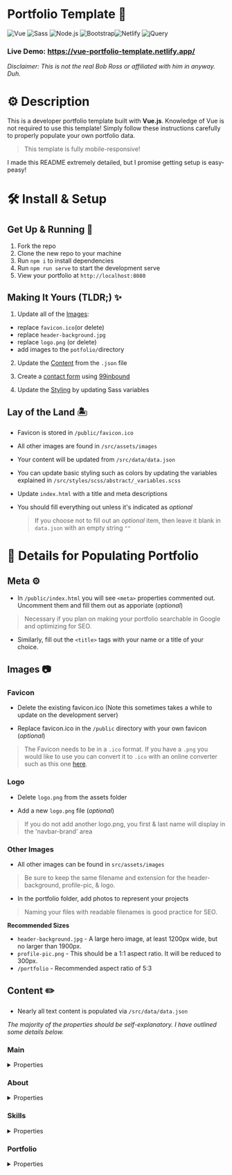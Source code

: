 # Portfolio Template 🚀

![Vue](https://img.shields.io/badge/Vue.js-35495E?style=for-the-badge&logo=vue.js&logoColor=4FC08D) ![Sass](https://img.shields.io/badge/Sass-CC6699?style=for-the-badge&logo=sass&logoColor=white) ![Node.js](https://img.shields.io/badge/Node.js-43853D?style=for-the-badge&logo=node.js&logoColor=white) ![Bootstrap](https://img.shields.io/badge/Bootstrap-563D7C?style=for-the-badge&logo=bootstrap&logoColor=white)![Netlify](https://img.shields.io/badge/Netlify-00C7B7?style=for-the-badge&logo=netlify&logoColor=white) ![jQuery](https://img.shields.io/badge/jQuery-0769AD?style=for-the-badge&logo=jquery&logoColor=white)

### Live Demo: https://vue-portfolio-template.netlify.app/

_Disclaimer: This is not the real Bob Ross or affiliated with him in anyway. Duh._

# :gear: Description

This is a developer portfolio template built with **Vue.js**. Knowledge of Vue is not required to use this template! Simply follow these instructions carefully to properly populate your own portfolio data.

> This template is fully mobile-responsive!

I made this README extremely detailed, but I promise getting setup is easy-peasy!

# :hammer_and_wrench: Install & Setup

## Get Up & Running :running:

1. Fork the repo
2. Clone the new repo to your machine
3. Run `npm i` to install dependencies
4. Run `npm run serve` to start the development serve
5. View your portfolio at `http://localhost:8080`

## Making It Yours (TLDR;) :sparkles:

1. Update all of the [Images](#content):

- replace `favicon.ico`(or delete)
- replace `header-background.jpg`
- replace `logo.png` (or delete)
- add images to the `potfolio/`directory

2. Update the [Content](#content) from the `.json` file

3. Create a [contact form](#form) using [99inbound](https://app.99inbound.com/)

4. Update the [Styling](#styling) by updating Sass variables

## Lay of the Land :desert_island:

- Favicon is stored in `/public/favicon.ico`
- All other images are found in `/src/assets/images`
- Your content will be updated from `/src/data/data.json`
- You can update basic styling such as colors by updating the variables explained in `/src/styles/scss/abstract/_variables.scss`
- Update `index.html` with a title and meta descriptions
- You should fill everything out unless it's indicated as _optional_

  > If you choose not to fill out an _optional_ item, then leave it blank in `data.json` with an empty string `""`

# :pencil: Details for Populating Portfolio

## Meta :gear:

- In `/public/index.html` you will see `<meta>` properties commented out. Uncomment them and fill them out as apporiate (_optional_)

> Necessary if you plan on making your portfolio searchable in Google and optimizing for SEO.

- Similarly, fill out the `<title>` tags with your name or a title of your choice.

## Images :camera:

### Favicon

- Delete the existing favicon.ico (Note this sometimes takes a while to update on the development server)

* Replace favicon.ico in the `/public` directory with your own favicon (_optional_)

> The Favicon needs to be in a `.ico` format. If you have a `.png` you would like to use you can convert it to `.ico` with an online converter such as this one [here](https://icoconvert.com/).

### Logo

- Delete `logo.png` from the assets folder

- Add a new `logo.png` file (_optional_)

> If you do not add another logo.png, you first & last name will display in the 'navbar-brand' area

### Other Images

- All other images can be found in `src/assets/images`

> Be sure to keep the same filename and extension for the header-background, profile-pic, & logo.

- In the portfolio folder, add photos to represent your projects

> Naming your files with readable filenames is good practice for SEO.

**Recommended Sizes**

- `header-background.jpg` - A large hero image, at least 1200px wide, but no larger than 1900px.
- `profile-pic.png` - This should be a 1:1 aspect ratio. It will be reduced to 300px.
- `/portfolio` - Recommended aspect ratio of 5:3

## Content :pencil2:

- Nearly all text content is populated via `/src/data/data.json`

_The majority of the properties should be self-explanatory. I have outlined some details below._

### Main

<details>
<summary>Properties</summary>

- **"titles"** - Refers to the typewriter effect in the hero. Enter an unlimited amount of strings in the array.

- **"logo"** - `true/false`: Enter `true` if you have populated a `logo.png` file. Enter `false` if you prefer to display your first & last name. If you deleted `logo.png` this **must** be **false**.

- **"headings"** - these populate the h1 for each section (eg. "About", "Skills", etc.)
  </details>

### About

<details>
<summary>Properties</summary>

- **"tagline"** - Include an h2 under the h1 in your About section (_optional_)

- **"facts"** - This is an array of objects. You can enter an unlimited amount of items here, with the recommended max being 6. These populate as list items as key-value pairs in the About section.
  </details>

### Skills

<details>
<summary>Properties</summary>

- **"defaultCategory"** - This is the skill category that will display when the page loads. This must match one of the categories listed exactly. There should not be duplicate categories (required).

* **"categories"** - This is an array of objects and you can add an unlimited amount of objects. Each "category" will appear as a filter in the Skills section. Categories should be unique.
  - **"category"** - You can break your skills up by category (eg. Front-End, Back-End, etc.)
  - **"faClass"** - add classes for a [Font Awesome](https://fontawesome.com/) icon to represent the category

- **"subtitle"** - Add a blurb about the category (_optional_)

* **"skillsList"** - This is an array of objects. These populate as "skill bars" for each skill category. Enter a _"name"_ for the skill (eg. HTML, CSS, Javascript, etc.) and a _"level"_
  - The **level** should be a value of 0-100 in a multiple of 10 (ie. 100, 90, 80, etc) that represents the width the bar will be filled for each skill.

> Reccommended max: 4 skills in each skill list to keep the section height within the viewport.

> Tip: The skill names are rendered via HTML. You could group similar skills together and separate them with an HTML entity.

> - _Example: `'Javascript &bull; jQuery'` --> Javascript &bull; jQuery_

</details>

### Portfolio

<details>
<summary>Properties</summary>

- `"defaultFilter"` - similar concept to the default category in the skills section. This will be the category of projects displayed by default.

- **"projects"** - This is an array of objects and there can be unlimited objects. Recommended 3 projects per filter.

  - **"image"** - ensure this filename/extension mataches exactly the image to use from `/src/assets/images/portfolio`
  - **"link"** - The main link to the project when clicking on the image, such as the live demo
  - **"filter"** - Which filter the project should show under.

* **"source"** - add a link to the source code of your project (_optional_)

### Contact

- **"resumeLink"** - This is where the resume link will go which appears as a button. It's recommended to use a PDF, such as a view only link to Google Drive.
- **"social"** - Social accounts are an array of objects to produce icons that link to your social accounts. Enter an unlimited amonut of objects, and enter at least one.
- **"text"** - appears as a subtitle above the contact information
- **form** - `true/false` - true requires additional setup. false will center the contact information.
  - if you do not want to use a contact form, you will still need to [remove the placeholder form](#remove-placeholder)
- **formTitle** - add a title above your contact for (\_optional)

## **IMPORTANT SETUP FOR CONTACT FORM** :email:

Because this is a static website, we use a third party to handle form requests.

There can be many ways to do this, but below is a way you can do it in just a few minutes.

### Setup account & form

1. Go to https://app.99inbound.com/
2. Create a free account (note: use the email you want to receive contact messages to to sign up as you cannot change this after creating your account)
3. Go to Forms > New Form
4. Build out your form
5. Recommended to use Name, Email, and Message fields
6. Go to Publish
7. Under the "Embed in your website section", Copy the provided div ONLY

   > The script is already included in the `index.html` file

### Remove placeholder form <a name="remove-placeholder"></a>

8. Go to `/src/pages/Contact.vue`
9. Delete the placeholder `<form>` as indicated by the comments

#### Add the new form

10. Add the copied code from 99inbound to the location as indicated by the comments in `Contact.vue`
11. Add the recommended style attribute to the div

# :art: Styling

This project uses SASS / SCSS.

- Easily update basic styling such as colors from `/src/styles/scss/_variables.scss`

- Only update the other partials if you know what you're doing

> In `src/styles/scss`, there are a number of folders and .scss files
>
> All of the files appended with `_` are imported into the `main.scss` file
>
> These get compiled into `src/styles/css/main.css` which is where the site css comes from

- In a terminal instance, run `npm run sass` to watch for changes to scss files and compile them into css

# :star: Credits

- [Bootstrap](https://getbootstrap.com/docs/4.4/getting-started/introduction/)
- [Font Awesome](https://fontawesome.com/)
- [99inbound](https://www.99inbound.com/)
- [Vue.js](https://vuejs.org/v2/guide/)
- [SASS](https://sass-lang.com/)
- [Animate On Scroll Library](https://github.com/michalsnik/aos)
- [This codepen](https://codepen.io/joxmar/pen/NqqMEg) to highlight active navbar items
- [Typewriter effect](https://www.npmjs.com/package/typewriter-effect)
- [Jonas Schmedtmann](https://codingheroes.io/) for teaching me about Sass
- www.bobross.com for the content

> I spent a lot of time on this project and would love if you kept credit to me in the footer. But if not, no hard feelings! :yellow_heart:

# :scroll: License

# :thumbsup: Feedback?

> Please be sure you've followed the instructions in this README.

If something you've populated in `data.json` doesn't look quite right, let me know so I can fix it for you and others!

If you have constructive feedback for how I can improve this template, please let me know!

## Contact :telephone_receiver:

### Darian Nocera

**Email:** [hello@dariannocera.com](mailto:hello@dariannocera.com)

[![Dev](https://img.shields.io/badge/dev.to-0A0A0A?style=for-the-badge&logo=dev.to&logoColor=white)](https://dev.to/darnocer) [![Github](https://img.shields.io/badge/GitHub-100000?style=for-the-badge&logo=github&logoColor=white)](https:/.github.com/darnocer) [![LinkedIn](https://img.shields.io/badge/LinkedIn-0077B5?style=for-the-badge&logo=linkedin&logoColor=white)](https://linkedin.com/in/darian-nocera)

---

#### Copyright &copy; 2020 [Darian Nocera](https://www.dnocera.com)
